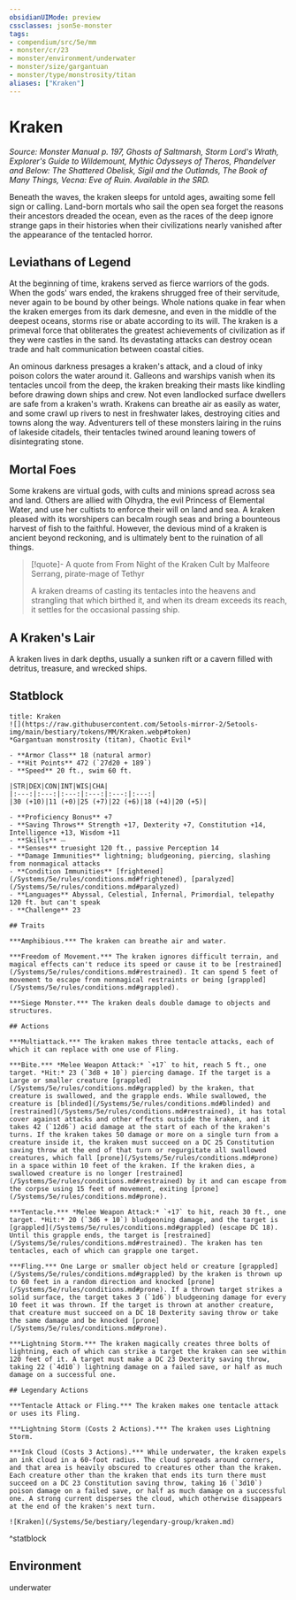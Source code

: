 ```yaml
---
obsidianUIMode: preview
cssclasses: json5e-monster
tags:
- compendium/src/5e/mm
- monster/cr/23
- monster/environment/underwater
- monster/size/gargantuan
- monster/type/monstrosity/titan
aliases: ["Kraken"]
---
```

# Kraken
*Source: Monster Manual p. 197, Ghosts of Saltmarsh, Storm Lord's Wrath, Explorer's Guide to Wildemount, Mythic Odysseys of Theros, Phandelver and Below: The Shattered Obelisk, Sigil and the Outlands, The Book of Many Things, Vecna: Eve of Ruin. Available in the SRD.*  

Beneath the waves, the kraken sleeps for untold ages, awaiting some fell sign or calling. Land-born mortals who sail the open sea forget the reasons their ancestors dreaded the ocean, even as the races of the deep ignore strange gaps in their histories when their civilizations nearly vanished after the appearance of the tentacled horror.

## Leviathans of Legend

At the beginning of time, krakens served as fierce warriors of the gods. When the gods' wars ended, the krakens shrugged free of their servitude, never again to be bound by other beings. Whole nations quake in fear when the kraken emerges from its dark demesne, and even in the middle of the deepest oceans, storms rise or abate according to its will. The kraken is a primeval force that obliterates the greatest achievements of civilization as if they were castles in the sand. Its devastating attacks can destroy ocean trade and halt communication between coastal cities.

An ominous darkness presages a kraken's attack, and a cloud of inky poison colors the water around it. Galleons and warships vanish when its tentacles uncoil from the deep, the kraken breaking their masts like kindling before drawing down ships and crew. Not even landlocked surface dwellers are safe from a kraken's wrath. Krakens can breathe air as easily as water, and some crawl up rivers to nest in freshwater lakes, destroying cities and towns along the way. Adventurers tell of these monsters lairing in the ruins of lakeside citadels, their tentacles twined around leaning towers of disintegrating stone.

## Mortal Foes

Some krakens are virtual gods, with cults and minions spread across sea and land. Others are allied with Olhydra, the evil Princess of Elemental Water, and use her cultists to enforce their will on land and sea. A kraken pleased with its worshipers can becalm rough seas and bring a bounteous harvest of fish to the faithful. However, the devious mind of a kraken is ancient beyond reckoning, and is ultimately bent to the ruination of all things.

> [!quote]- A quote from From Night of the Kraken Cult by Malfeore Serrang, pirate-mage of Tethyr  
> 
> A kraken dreams of casting its tentacles into the heavens and strangling that which birthed it, and when its dream exceeds its reach, it settles for the occasional passing ship.

## A Kraken's Lair

A kraken lives in dark depths, usually a sunken rift or a cavern filled with detritus, treasure, and wrecked ships.

## Statblock

```ad-statblock
title: Kraken
![](https://raw.githubusercontent.com/5etools-mirror-2/5etools-img/main/bestiary/tokens/MM/Kraken.webp#token)
*Gargantuan monstrosity (titan), Chaotic Evil*

- **Armor Class** 18 (natural armor)
- **Hit Points** 472 (`27d20 + 189`)
- **Speed** 20 ft., swim 60 ft.

|STR|DEX|CON|INT|WIS|CHA|
|:---:|:---:|:---:|:---:|:---:|:---:|
|30 (+10)|11 (+0)|25 (+7)|22 (+6)|18 (+4)|20 (+5)|

- **Proficiency Bonus** +7
- **Saving Throws** Strength +17, Dexterity +7, Constitution +14, Intelligence +13, Wisdom +11
- **Skills** ⏤
- **Senses** truesight 120 ft., passive Perception 14
- **Damage Immunities** lightning; bludgeoning, piercing, slashing from nonmagical attacks
- **Condition Immunities** [frightened](/Systems/5e/rules/conditions.md#frightened), [paralyzed](/Systems/5e/rules/conditions.md#paralyzed)
- **Languages** Abyssal, Celestial, Infernal, Primordial, telepathy 120 ft. but can't speak
- **Challenge** 23

## Traits

***Amphibious.*** The kraken can breathe air and water.

***Freedom of Movement.*** The kraken ignores difficult terrain, and magical effects can't reduce its speed or cause it to be [restrained](/Systems/5e/rules/conditions.md#restrained). It can spend 5 feet of movement to escape from nonmagical restraints or being [grappled](/Systems/5e/rules/conditions.md#grappled).

***Siege Monster.*** The kraken deals double damage to objects and structures.

## Actions

***Multiattack.*** The kraken makes three tentacle attacks, each of which it can replace with one use of Fling.

***Bite.*** *Melee Weapon Attack:* `+17` to hit, reach 5 ft., one target. *Hit:* 23 (`3d8 + 10`) piercing damage. If the target is a Large or smaller creature [grappled](/Systems/5e/rules/conditions.md#grappled) by the kraken, that creature is swallowed, and the grapple ends. While swallowed, the creature is [blinded](/Systems/5e/rules/conditions.md#blinded) and [restrained](/Systems/5e/rules/conditions.md#restrained), it has total cover against attacks and other effects outside the kraken, and it takes 42 (`12d6`) acid damage at the start of each of the kraken's turns. If the kraken takes 50 damage or more on a single turn from a creature inside it, the kraken must succeed on a DC 25 Constitution saving throw at the end of that turn or regurgitate all swallowed creatures, which fall [prone](/Systems/5e/rules/conditions.md#prone) in a space within 10 feet of the kraken. If the kraken dies, a swallowed creature is no longer [restrained](/Systems/5e/rules/conditions.md#restrained) by it and can escape from the corpse using 15 feet of movement, exiting [prone](/Systems/5e/rules/conditions.md#prone).

***Tentacle.*** *Melee Weapon Attack:* `+17` to hit, reach 30 ft., one target. *Hit:* 20 (`3d6 + 10`) bludgeoning damage, and the target is [grappled](/Systems/5e/rules/conditions.md#grappled) (escape DC 18). Until this grapple ends, the target is [restrained](/Systems/5e/rules/conditions.md#restrained). The kraken has ten tentacles, each of which can grapple one target.

***Fling.*** One Large or smaller object held or creature [grappled](/Systems/5e/rules/conditions.md#grappled) by the kraken is thrown up to 60 feet in a random direction and knocked [prone](/Systems/5e/rules/conditions.md#prone). If a thrown target strikes a solid surface, the target takes 3 (`1d6`) bludgeoning damage for every 10 feet it was thrown. If the target is thrown at another creature, that creature must succeed on a DC 18 Dexterity saving throw or take the same damage and be knocked [prone](/Systems/5e/rules/conditions.md#prone).

***Lightning Storm.*** The kraken magically creates three bolts of lightning, each of which can strike a target the kraken can see within 120 feet of it. A target must make a DC 23 Dexterity saving throw, taking 22 (`4d10`) lightning damage on a failed save, or half as much damage on a successful one.

## Legendary Actions

***Tentacle Attack or Fling.*** The kraken makes one tentacle attack or uses its Fling.

***Lightning Storm (Costs 2 Actions).*** The kraken uses Lightning Storm.

***Ink Cloud (Costs 3 Actions).*** While underwater, the kraken expels an ink cloud in a 60-foot radius. The cloud spreads around corners, and that area is heavily obscured to creatures other than the kraken. Each creature other than the kraken that ends its turn there must succeed on a DC 23 Constitution saving throw, taking 16 (`3d10`) poison damage on a failed save, or half as much damage on a successful one. A strong current disperses the cloud, which otherwise disappears at the end of the kraken's next turn.

![Kraken](/Systems/5e/bestiary/legendary-group/kraken.md)
```
^statblock

## Environment

underwater